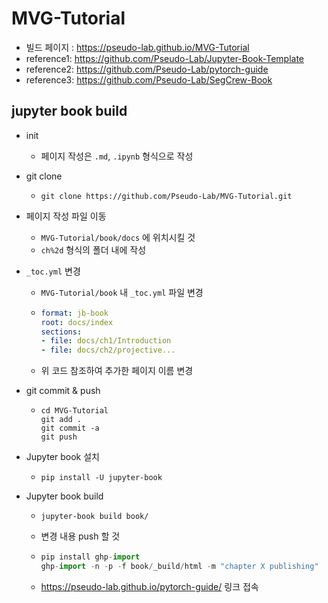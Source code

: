 # MVG-Tutorial

- 빌드 페이지 : https://pseudo-lab.github.io/MVG-Tutorial
- reference1: https://github.com/Pseudo-Lab/Jupyter-Book-Template
- reference2: https://github.com/Pseudo-Lab/pytorch-guide
- reference3: https://github.com/Pseudo-Lab/SegCrew-Book

## jupyter book build

- init
  - 페이지 작성은 `.md`, `.ipynb` 형식으로 작성

- git clone 

  - ```
    git clone https://github.com/Pseudo-Lab/MVG-Tutorial.git
    ```

- 페이지 작성 파일 이동

  - `MVG-Tutorial/book/docs` 에 위치시킬 것
  - `ch%2d` 형식의 폴더 내에 작성

- `_toc.yml` 변경

  - `MVG-Tutorial/book` 내 `_toc.yml` 파일 변경

  - ```yaml
	format: jb-book
	root: docs/index
	sections:
	- file: docs/ch1/Introduction
	- file: docs/ch2/projective...
    ```

  - 위 코드 참조하여 추가한 페이지 이름 변경

- git commit & push
  - ```
    cd MVG-Tutorial
    git add .
    git commit -a
    git push
    ```
- Jupyter book 설치

  - ```
    pip install -U jupyter-book
    ```

- Jupyter book build

  - ```
    jupyter-book build book/
    ```

  - 변경 내용 push 할 것

  - ```python
    pip install ghp-import
    ghp-import -n -p -f book/_build/html -m "chapter X publishing"
    ```

  - https://pseudo-lab.github.io/pytorch-guide/ 링크 접속
